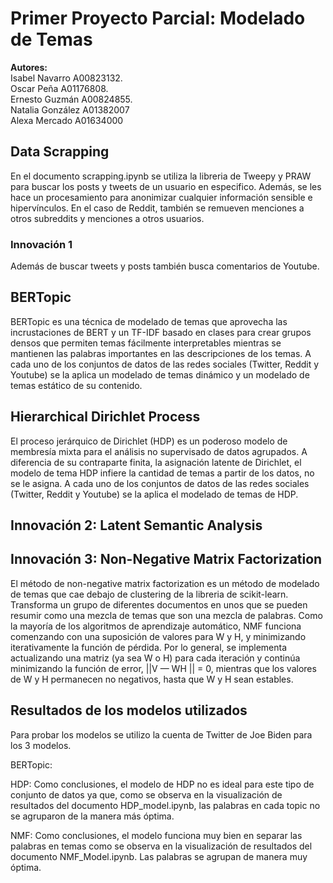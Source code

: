 # Primer Proyecto Parcial: Modelado de Temas

**Autores:** <br/>
Isabel Navarro  A00823132. <br/>
Oscar Peña A01176808. <br/>
Ernesto Guzmán A00824855. <br/>
Natalia González A01382007 <br>
Alexa Mercado A01634000 <br>

## Data Scrapping

En el documento scrapping.ipynb se utiliza la libreria de Tweepy y PRAW para buscar los posts y tweets de un usuario en especifico. Además, se les hace un 
procesamiento para anonimizar cualquier información sensible e hipervínculos. En el caso de Reddit, también se  remueven  menciones  a  otros  subreddits  y  menciones  a  otros usuarios. 

### Innovación 1

Además de buscar tweets y posts también busca comentarios de Youtube.


## BERTopic

BERTopic es una técnica de modelado de temas que aprovecha las incrustaciones de BERT y un TF-IDF basado en clases para crear grupos densos que permiten temas fácilmente interpretables mientras se mantienen las palabras importantes en las descripciones de los temas. A cada uno de los conjuntos de datos de las redes sociales (Twitter, Reddit y Youtube) se la aplica  un modelado  de  temas dinámico y un modelado de temas estático de su contenido.

## Hierarchical Dirichlet Process

El proceso jerárquico de Dirichlet (HDP) es un poderoso modelo de membresía mixta para el análisis no supervisado de datos agrupados. A diferencia de su contraparte finita, la asignación latente de Dirichlet, el modelo de tema HDP infiere la cantidad de temas a partir de los datos, no se le asigna. A cada uno de los conjuntos de datos de las redes sociales (Twitter, Reddit y Youtube) se la aplica el modelado de temas de HDP.

## Innovación 2: Latent Semantic Analysis

## Innovación 3: Non-Negative Matrix Factorization

El método de non-negative matrix factorization es un método de modelado de temas que cae debajo de clustering de la libreria de scikit-learn. Transforma un grupo de diferentes documentos en unos que se pueden resumir como una mezcla de temas que son una mezcla de palabras. Como la mayoría de los algoritmos de aprendizaje automático, NMF funciona comenzando con una suposición de valores para W y H, y minimizando iterativamente la función de pérdida. Por lo general, se implementa actualizando una matriz (ya sea W o H) para cada iteración y continúa minimizando la función de error, ||V — WH || = 0, mientras que los valores de W y H permanecen no negativos, hasta que W y H sean estables.

## Resultados de los modelos utilizados

Para probar los modelos se utilizo la cuenta de Twitter de Joe Biden para los 3 modelos.

BERTopic:

HDP: Como conclusiones, el modelo de HDP no es ideal para este tipo de conjunto de datos ya que, como se observa en la visualización de resultados del documento HDP_model.ipynb, las palabras en cada topic no se agruparon de la manera más óptima.

NMF: Como conclusiones, el modelo funciona muy bien en separar las palabras en temas como se observa en la visualización de resultados del documento NMF_Model.ipynb. Las palabras se agrupan de manera muy óptima.
